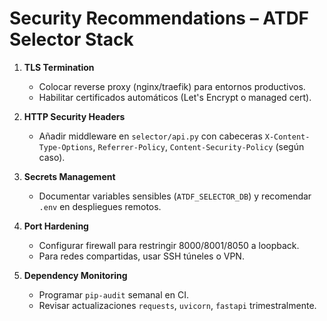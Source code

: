 ﻿# Security Recommendations – ATDF Selector Stack

1. **TLS Termination**
   - Colocar reverse proxy (nginx/traefik) para entornos productivos.
   - Habilitar certificados automáticos (Let's Encrypt o managed cert).

2. **HTTP Security Headers**
   - Añadir middleware en `selector/api.py` con cabeceras `X-Content-Type-Options`, `Referrer-Policy`, `Content-Security-Policy` (según caso).

3. **Secrets Management**
   - Documentar variables sensibles (`ATDF_SELECTOR_DB`) y recomendar `.env` en despliegues remotos.

4. **Port Hardening**
   - Configurar firewall para restringir 8000/8001/8050 a loopback.
   - Para redes compartidas, usar SSH túneles o VPN.

5. **Dependency Monitoring**
   - Programar `pip-audit` semanal en CI.
   - Revisar actualizaciones `requests`, `uvicorn`, `fastapi` trimestralmente.
